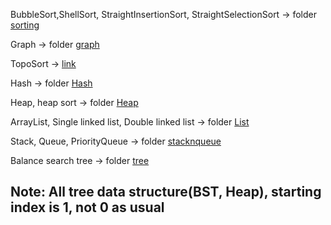 BubbleSort,ShellSort,  StraightInsertionSort, StraightSelectionSort -> folder [sorting](https://github.com/nguyenquivinhquang/Data-Structures-and-Algorithms/tree/main/src/sorting)

Graph -> folder [graph](https://github.com/nguyenquivinhquang/Data-Structures-and-Algorithms/tree/main/src/graph)

TopoSort -> [link](https://github.com/nguyenquivinhquang/Data-Structures-and-Algorithms/blob/bf0c3f063963b008eebd941bf85049d7340910dc/src/graph/DGraphModel.java#L142)

Hash -> folder [Hash](https://github.com/nguyenquivinhquang/Data-Structures-and-Algorithms/tree/main/src/hash)

Heap, heap sort -> folder [Heap](https://github.com/nguyenquivinhquang/Data-Structures-and-Algorithms/tree/main/src/heap)

ArrayList, Single linked list, Double linked list -> folder [List](https://github.com/nguyenquivinhquang/Data-Structures-and-Algorithms/tree/main/src/list)

Stack, Queue, PriorityQueue -> folder [stacknqueue](https://github.com/nguyenquivinhquang/Data-Structures-and-Algorithms/tree/main/src/stacknqueue)

Balance search tree -> folder [tree](https://github.com/nguyenquivinhquang/Data-Structures-and-Algorithms/tree/main/src/tree)

## Note: All tree data structure(BST, Heap), starting index is 1, not 0 as usual
